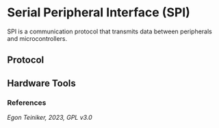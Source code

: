 # Serial Peripheral Interface (SPI)

SPI is a communication protocol that transmits data between peripherals and microcontrollers.


## Protocol


## Hardware Tools

### References


*Egon Teiniker, 2023, GPL v3.0* 
